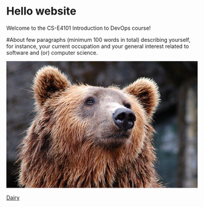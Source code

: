 # Hello website
Welcome to the CS-E4101 Introduction to DevOps course!

#About
few paragraphs (minimum 100 words in total) describing yourself, for instance, your current occupation and your general interest related to software and (or) computer science.

![karhu](about-image.jpg)

[Dairy](dairy-002.md)
